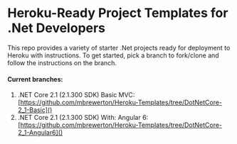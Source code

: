 # Heroku-Ready Project Templates for .Net Developers
This repo provides a variety of starter .Net projects ready for deployment to Heroku with instructions. To get started, pick a branch to fork/clone and follow the instructions on the branch.

#### Current branches:

1. .NET Core 2.1 (2.1.300 SDK) Basic MVC: [https://github.com/mbrewerton/Heroku-Templates/tree/DotNetCore-2_1-Basic]()
2. .NET Core 2.1 (2.1.300 SDK) With: Angular 6: [https://github.com/mbrewerton/Heroku-Templates/tree/DotNetCore-2_1-Angular6]()